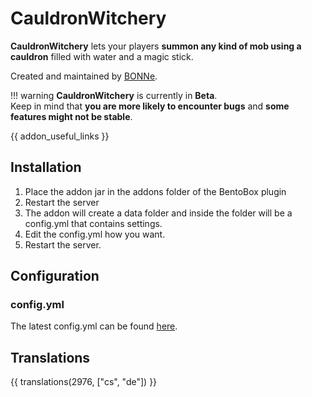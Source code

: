 # CauldronWitchery

**CauldronWitchery** lets your players **summon any kind of mob using a cauldron** filled with water and a magic stick.

Created and maintained by [BONNe](https://github.com/BONNe).

!!! warning
    **CauldronWitchery** is currently in **Beta**.  
    Keep in mind that **you are more likely to encounter bugs** and **some features might not be stable**.

{{ addon_useful_links }}

## Installation

1. Place the addon jar in the addons folder of the BentoBox plugin
2. Restart the server
3. The addon will create a data folder and inside the folder will be a config.yml that contains settings.
4. Edit the config.yml how you want.
5. Restart the server.

## Configuration

### config.yml

The latest config.yml can be found [here](https://github.com/BentoBoxWorld/CauldronWitchery/blob/develop/src/main/resources/config.yml).

## Translations

{{ translations(2976, ["cs", "de"]) }}
